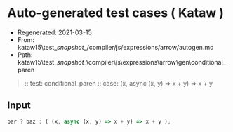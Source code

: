 # Auto-generated test cases ( Kataw )
- Regenerated: 2021-03-15
- From: kataw15\test\__snapshot__/compiler/js/expressions/arrow/autogen.md
- Path: kataw15\test\__snapshot__\compiler\js\expressions\arrow\gen\conditional_paren
> :: test: conditional_paren
> :: case: (x, async (x, y) => x + y) => x + y
## Input

`````js
bar ? baz : ( (x, async (x, y) => x + y) => x + y );
`````

